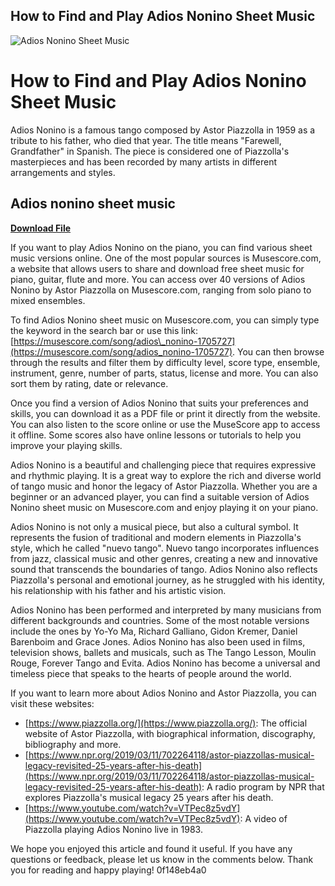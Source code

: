 ## How to Find and Play Adios Nonino Sheet Music

 
![Adios Nonino Sheet Music](https://encrypted-tbn2.gstatic.com/images?q=tbn:ANd9GcRgOWdZg00hUCFg_2VWlEStlK2wmKTJjVpfzW1xPs4wGGvwycBksE0dK4s9)

 
# How to Find and Play Adios Nonino Sheet Music
 
Adios Nonino is a famous tango composed by Astor Piazzolla in 1959 as a tribute to his father, who died that year. The title means "Farewell, Grandfather" in Spanish. The piece is considered one of Piazzolla's masterpieces and has been recorded by many artists in different arrangements and styles.
 
## Adios nonino sheet music


[**Download File**](https://www.google.com/url?q=https%3A%2F%2Fssurll.com%2F2tL4Xu&sa=D&sntz=1&usg=AOvVaw3Sc-i9Cem2iVEqynIY2Xhc)

 
If you want to play Adios Nonino on the piano, you can find various sheet music versions online. One of the most popular sources is Musescore.com, a website that allows users to share and download free sheet music for piano, guitar, flute and more. You can access over 40 versions of Adios Nonino by Astor Piazzolla on Musescore.com, ranging from solo piano to mixed ensembles.
 
To find Adios Nonino sheet music on Musescore.com, you can simply type the keyword in the search bar or use this link: [https://musescore.com/song/adios\_nonino-1705727](https://musescore.com/song/adios_nonino-1705727). You can then browse through the results and filter them by difficulty level, score type, ensemble, instrument, genre, number of parts, status, license and more. You can also sort them by rating, date or relevance.
 
Once you find a version of Adios Nonino that suits your preferences and skills, you can download it as a PDF file or print it directly from the website. You can also listen to the score online or use the MuseScore app to access it offline. Some scores also have online lessons or tutorials to help you improve your playing skills.
 
Adios Nonino is a beautiful and challenging piece that requires expressive and rhythmic playing. It is a great way to explore the rich and diverse world of tango music and honor the legacy of Astor Piazzolla. Whether you are a beginner or an advanced player, you can find a suitable version of Adios Nonino sheet music on Musescore.com and enjoy playing it on your piano.
  
Adios Nonino is not only a musical piece, but also a cultural symbol. It represents the fusion of traditional and modern elements in Piazzolla's style, which he called "nuevo tango". Nuevo tango incorporates influences from jazz, classical music and other genres, creating a new and innovative sound that transcends the boundaries of tango. Adios Nonino also reflects Piazzolla's personal and emotional journey, as he struggled with his identity, his relationship with his father and his artistic vision.
 
Adios Nonino has been performed and interpreted by many musicians from different backgrounds and countries. Some of the most notable versions include the ones by Yo-Yo Ma, Richard Galliano, Gidon Kremer, Daniel Barenboim and Grace Jones. Adios Nonino has also been used in films, television shows, ballets and musicals, such as The Tango Lesson, Moulin Rouge, Forever Tango and Evita. Adios Nonino has become a universal and timeless piece that speaks to the hearts of people around the world.
 
If you want to learn more about Adios Nonino and Astor Piazzolla, you can visit these websites:
 
- [https://www.piazzolla.org/](https://www.piazzolla.org/): The official website of Astor Piazzolla, with biographical information, discography, bibliography and more.
- [https://www.npr.org/2019/03/11/702264118/astor-piazzollas-musical-legacy-revisited-25-years-after-his-death](https://www.npr.org/2019/03/11/702264118/astor-piazzollas-musical-legacy-revisited-25-years-after-his-death): A radio program by NPR that explores Piazzolla's musical legacy 25 years after his death.
- [https://www.youtube.com/watch?v=VTPec8z5vdY](https://www.youtube.com/watch?v=VTPec8z5vdY): A video of Piazzolla playing Adios Nonino live in 1983.

We hope you enjoyed this article and found it useful. If you have any questions or feedback, please let us know in the comments below. Thank you for reading and happy playing!
 0f148eb4a0
